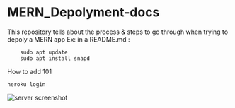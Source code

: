 # MERN_Depolyment-docs
This repository tells about the process &amp; steps to go through when trying to depoly a MERN app
Ex: in a README.md :
```
    sudo apt update
    sudo apt install snapd
```    

How to add 101 
```    
heroku login 
```
    
![server screenshot](https://user-images.githubusercontent.com/47392217/190476680-8ad20d2d-0b75-4d95-83e5-dd4d716a76b8.png)    
    
    
